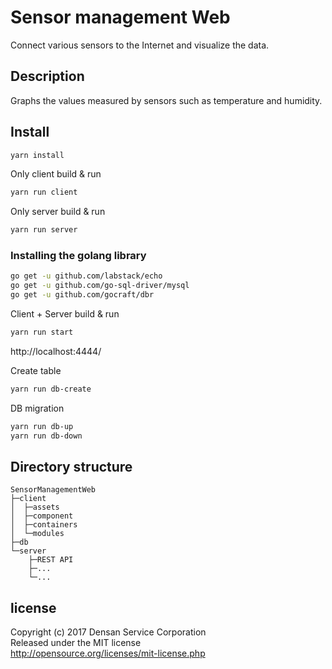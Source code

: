 Sensor management Web
====

Connect various sensors to the Internet and visualize the data.

## Description

Graphs the values measured by sensors such as temperature and humidity.

## Install
```bash
yarn install
```

Only client build & run
```bash
yarn run client
```

Only server build & run
```bash
yarn run server
```

### Installing the golang library
```bash
go get -u github.com/labstack/echo
go get -u github.com/go-sql-driver/mysql
go get -u github.com/gocraft/dbr
```

Client + Server build & run
```bash
yarn run start
```
http://localhost:4444/

Create table
```bash
yarn run db-create
```

DB migration
```bash
yarn run db-up
yarn run db-down
```

## Directory structure
```
SensorManagementWeb
├─client
│  ├─assets
│  ├─component
│  ├─containers
│  └─modules
├─db
└─server
    ├─REST API
    ├─...
    └─...
```

## license
Copyright (c) 2017 Densan Service Corporation  
Released under the MIT license  
http://opensource.org/licenses/mit-license.php
